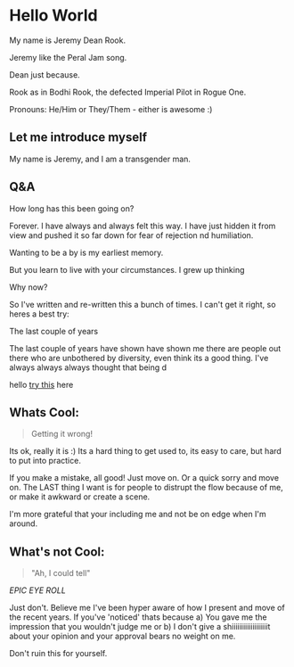 # Hello World 
My name is Jeremy Dean Rook.

Jeremy like the Peral Jam song. 

Dean just because. 

Rook as in Bodhi Rook, the defected Imperial Pilot in Rogue One.

Pronouns: He/Him or They/Them - either is awesome :) 

## Let me introduce myself

My name is Jeremy, and I am a transgender man. 




## Q&A
How long has this been going on?

Forever. I have always and always felt this way. I have just hidden it from view and pushed it so far down for fear of rejection nd humiliation. 

Wanting to be a by is my earliest memory. 

But you learn to live with your circumstances. I grew up thinking 


Why now?
 
So I've written and re-written this a bunch of times. I can't get it right, so heres a best try:

The last couple of years 



The last couple of years have shown have shown me there are people out there who are unbothered by diversity, even think its a good thing. I've always always always thought that being d


hello
[try this](whatscool)
here

## Whats Cool:
> Getting it wrong!

Its ok, really it is :) Its a hard thing to get used to, its easy to care, but hard to put into practice. 

If you make a mistake, all good! Just move on. Or a quick sorry and move on. The LAST thing I want is for people to distrupt the flow because of me, or make it awkward or create a scene. 

I'm more grateful that your including me and not be on edge when I'm around. 



## What's not Cool:
> "Ah, I could tell" 

*EPIC EYE ROLL*

Just don't. Believe me I've been hyper aware of how I present and move of the recent years. If you've 'noticed' thats because a) You gave me the impression that you wouldn't judge me or b) I don't give a shiiiiiiiiiiiiiiiiiiit about your opinion and your approval bears no weight on me. 

Don't ruin this for yourself. 



